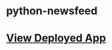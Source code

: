 # python-newsfeed

<a href="https://git.heroku.com/python-news-feed-project.git"><h1>View Deployed App<a>